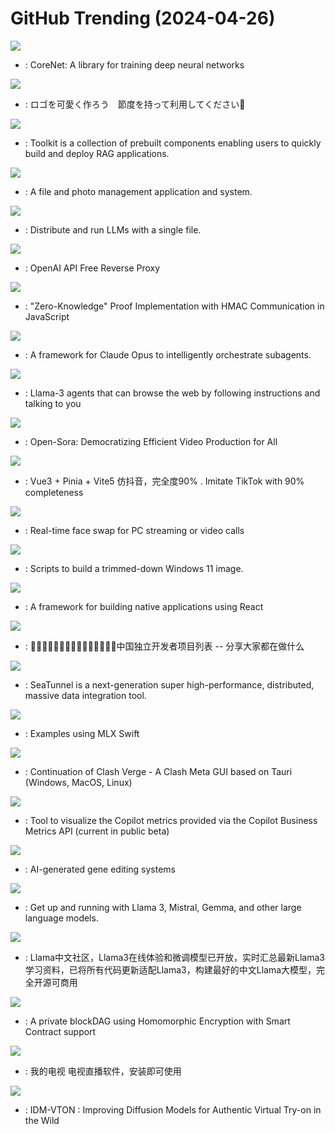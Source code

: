# GitHub Trending (2024-04-26)

![](https://img.shields.io/badge/Python-New%20511-green?style=flat-square&logo=appveyor)
- [](https://github.comundefined): CoreNet: A library for training deep neural networks

![](https://img.shields.io/badge/none-New%201-green?style=flat-square&logo=appveyor)
- [](https://github.comundefined): ロゴを可愛く作ろう　節度を持って利用してください🫠

![](https://img.shields.io/badge/TypeScript-New%20482-green?style=flat-square&logo=appveyor)
- [](https://github.comundefined): Toolkit is a collection of prebuilt components enabling users to quickly build and deploy RAG applications.

![](https://img.shields.io/badge/Python-New%20282-green?style=flat-square&logo=appveyor)
- [](https://github.comundefined): A file and photo management application and system.

![](https://img.shields.io/badge/C%2B%2B-New%20236-green?style=flat-square&logo=appveyor)
- [](https://github.comundefined): Distribute and run LLMs with a single file.

![](https://img.shields.io/badge/TypeScript-New%20205-green?style=flat-square&logo=appveyor)
- [](https://github.comundefined): OpenAI API Free Reverse Proxy

![](https://img.shields.io/badge/JavaScript-New%20590-green?style=flat-square&logo=appveyor)
- [](https://github.comundefined): "Zero-Knowledge" Proof Implementation with HMAC Communication in JavaScript

![](https://img.shields.io/badge/Python-New%2076-green?style=flat-square&logo=appveyor)
- [](https://github.comundefined): A framework for Claude Opus to intelligently orchestrate subagents.

![](https://img.shields.io/badge/Python-New%20278-green?style=flat-square&logo=appveyor)
- [](https://github.comundefined): Llama-3 agents that can browse the web by following instructions and talking to you

![](https://img.shields.io/badge/Python-New%20272-green?style=flat-square&logo=appveyor)
- [](https://github.comundefined): Open-Sora: Democratizing Efficient Video Production for All

![](https://img.shields.io/badge/Vue-New%2068-green?style=flat-square&logo=appveyor)
- [](https://github.comundefined): Vue3 + Pinia + Vite5 仿抖音，完全度90% . Imitate TikTok with 90% completeness

![](https://img.shields.io/badge/Python-New%20481-green?style=flat-square&logo=appveyor)
- [](https://github.comundefined): Real-time face swap for PC streaming or video calls

![](https://img.shields.io/badge/PowerShell-New%20990-green?style=flat-square&logo=appveyor)
- [](https://github.comundefined): Scripts to build a trimmed-down Windows 11 image.

![](https://img.shields.io/badge/C%2B%2B-New%2097-green?style=flat-square&logo=appveyor)
- [](https://github.comundefined): A framework for building native applications using React

![](https://img.shields.io/badge/none-New%20265-green?style=flat-square&logo=appveyor)
- [](https://github.comundefined): 👩🏿‍💻👨🏾‍💻👩🏼‍💻👨🏽‍💻👩🏻‍💻中国独立开发者项目列表 -- 分享大家都在做什么

![](https://img.shields.io/badge/Java-New%2021-green?style=flat-square&logo=appveyor)
- [](https://github.comundefined): SeaTunnel is a next-generation super high-performance, distributed, massive data integration tool.

![](https://img.shields.io/badge/Swift-New%2085-green?style=flat-square&logo=appveyor)
- [](https://github.comundefined): Examples using MLX Swift

![](https://img.shields.io/badge/TypeScript-New%20324-green?style=flat-square&logo=appveyor)
- [](https://github.comundefined): Continuation of Clash Verge - A Clash Meta GUI based on Tauri (Windows, MacOS, Linux)

![](https://img.shields.io/badge/Vue-New%2015-green?style=flat-square&logo=appveyor)
- [](https://github.comundefined): Tool to visualize the Copilot metrics provided via the Copilot Business Metrics API (current in public beta)

![](https://img.shields.io/badge/none-New%20279-green?style=flat-square&logo=appveyor)
- [](https://github.comundefined): AI-generated gene editing systems

![](https://img.shields.io/badge/Go-New%20583-green?style=flat-square&logo=appveyor)
- [](https://github.comundefined): Get up and running with Llama 3, Mistral, Gemma, and other large language models.

![](https://img.shields.io/badge/Python-New%20399-green?style=flat-square&logo=appveyor)
- [](https://github.comundefined): Llama中文社区，Llama3在线体验和微调模型已开放，实时汇总最新Llama3学习资料，已将所有代码更新适配Llama3，构建最好的中文Llama大模型，完全开源可商用

![](https://img.shields.io/badge/Rust-New%2037-green?style=flat-square&logo=appveyor)
- [](https://github.comundefined): A private blockDAG using Homomorphic Encryption with Smart Contract support

![](https://img.shields.io/badge/C-New%2086-green?style=flat-square&logo=appveyor)
- [](https://github.comundefined): 我的电视 电视直播软件，安装即可使用

![](https://img.shields.io/badge/Python-New%20107-green?style=flat-square&logo=appveyor)
- [](https://github.comundefined): IDM-VTON : Improving Diffusion Models for Authentic Virtual Try-on in the Wild

